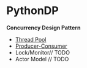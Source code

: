 # PythonDP
**Concurrency Design Pattern**

- [Thread Pool](/Concurrency/ThreadPool/README.md) 
- [Producer-Consumer](/Concurrency/ProducerConsumer/README.md)
- Lock/Monitor// TODO
- Actor Model // TODO 